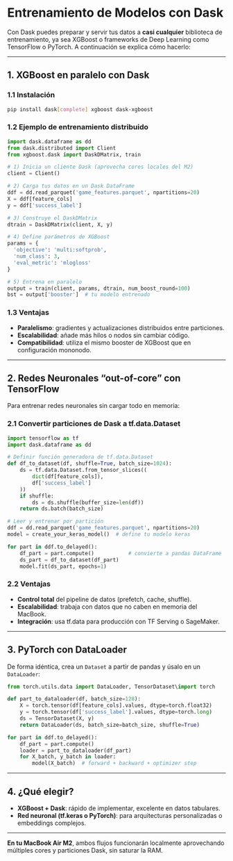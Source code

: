 # Entrenamiento de Modelos con Dask

Con Dask puedes preparar y servir tus datos a **casi cualquier** biblioteca de entrenamiento, ya sea XGBoost o frameworks de Deep Learning como TensorFlow o PyTorch. A continuación se explica cómo hacerlo:

---

## 1. XGBoost en paralelo con Dask

### 1.1 Instalación
```bash
pip install dask[complete] xgboost dask-xgboost
```

### 1.2 Ejemplo de entrenamiento distribuido
```python
import dask.dataframe as dd
from dask.distributed import Client
from xgboost.dask import DaskDMatrix, train

# 1) Inicia un cliente Dask (aprovecha cores locales del M2)
client = Client()

# 2) Carga tus datos en un Dask DataFrame
ddf = dd.read_parquet('game_features.parquet', npartitions=20)
X = ddf[feature_cols]
y = ddf['success_label']

# 3) Construye el DaskDMatrix
dtrain = DaskDMatrix(client, X, y)

# 4) Define parámetros de XGBoost
params = {
  'objective': 'multi:softprob',
  'num_class': 3,
  'eval_metric': 'mlogloss'
}

# 5) Entrena en paralelo
output = train(client, params, dtrain, num_boost_round=100)
bst = output['booster']  # tu modelo entrenado
```

### 1.3 Ventajas
- **Paralelismo**: gradientes y actualizaciones distribuidos entre particiones.
- **Escalabilidad**: añade más hilos o nodos sin cambiar código.
- **Compatibilidad**: utiliza el mismo booster de XGBoost que en configuración mononodo.

---

## 2. Redes Neuronales “out-of-core” con TensorFlow

Para entrenar redes neuronales sin cargar todo en memoria:

### 2.1 Convertir particiones de Dask a tf.data.Dataset
```python
import tensorflow as tf
import dask.dataframe as dd

# Definir función generadora de tf.data.Dataset
def df_to_dataset(df, shuffle=True, batch_size=1024):
    ds = tf.data.Dataset.from_tensor_slices((
        dict(df[feature_cols]),
        df['success_label']
    ))
    if shuffle:
        ds = ds.shuffle(buffer_size=len(df))
    return ds.batch(batch_size)

# Leer y entrenar por partición
ddf = dd.read_parquet('game_features.parquet', npartitions=20)
model = create_your_keras_model()  # define tu modelo keras

for part in ddf.to_delayed():
    df_part = part.compute()           # convierte a pandas DataFrame
    ds_part = df_to_dataset(df_part)
    model.fit(ds_part, epochs=1)
```

### 2.2 Ventajas
- **Control total** del pipeline de datos (prefetch, cache, shuffle).
- **Escalabilidad**: trabaja con datos que no caben en memoria del MacBook.
- **Integración**: usa tf.data para producción con TF Serving o SageMaker.

---

## 3. PyTorch con DataLoader

De forma idéntica, crea un `Dataset` a partir de pandas y úsalo en un `DataLoader`:
```python
from torch.utils.data import DataLoader, TensorDataset\import torch

def part_to_dataloader(df, batch_size=128):
    X = torch.tensor(df[feature_cols].values, dtype=torch.float32)
    y = torch.tensor(df['success_label'].values, dtype=torch.long)
    ds = TensorDataset(X, y)
    return DataLoader(ds, batch_size=batch_size, shuffle=True)

for part in ddf.to_delayed():
    df_part = part.compute()
    loader = part_to_dataloader(df_part)
    for X_batch, y_batch in loader:
        model(X_batch)  # forward + backward + optimizer step
```

---

## 4. ¿Qué elegir?

- **XGBoost + Dask**: rápido de implementar, excelente en datos tabulares.
- **Red neuronal (tf.keras o PyTorch)**: para arquitecturas personalizadas o embeddings complejos.

---

**En tu MacBook Air M2**, ambos flujos funcionarán localmente aprovechando múltiples cores y particiones Dask, sin saturar la RAM.

